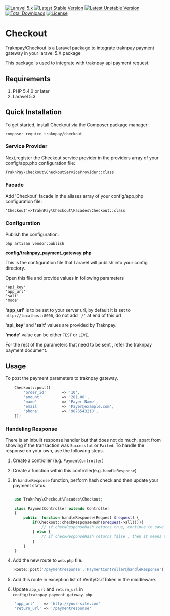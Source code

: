 [![Laravel 5.x](https://img.shields.io/badge/Laravel-5.x-orange.svg)](http://laravel.com)
[![Latest Stable Version](https://poser.pugx.org/traknpay/checkout/version)](https://packagist.org/packages/traknpay/checkout)
[![Latest Unstable Version](https://poser.pugx.org/traknpay/checkout/v/unstable)](//packagist.org/packages/traknpay/checkout)
[![Total Downloads](https://poser.pugx.org/traknpay/checkout/downloads)](https://packagist.org/packages/traknpay/checkout)
[![License](https://poser.pugx.org/yajra/laravel-datatables-oracle/license)](https://packagist.org/packages/yajra/laravel-datatables-oracle)

# Checkout
Traknpay/Checkout is a Laravel package to integrate traknpay payment gateway in your laravel 5.X package

This package is used to integrate with traknpay api payment request.

## Requirements ##
 1. PHP 5.4.0 or later
 2. Laravel 5.3
 
## Quick Installation ##

To get started, install Checkout via the Composer package manager:

    composer require traknpay/checkout

### Service Provider ###

Next,register the Checkout service provider in the providers array of your config/app.php configuration file:

    TraknPay\Checkout\CheckoutServiceProvider::class

### Facade ###

Add 'Checkout' facade in the aliases array of your config/app.php configuration file:

    'Checkout'=>TraknPay\Checkout\Facades\Checkout::class

### Configuration ###

Publish the configuration:

    php artisan vendor:publish

**config/traknpay_payment_gateway.php**

This is the configuration file that Laravel will publish into your config directory.

Open this file and provide values in following parameters

    'api_key'
    'app_url'
    'salt'
    'mode'

**'app_url'** is to be set to your server url, by default it is set to `http://localhost:8000`, do not add `'/'` at end of this url

**'api_key'** and **'salt'** values are provided by Traknpay.

**'mode'** value can be either `TEST` or `LIVE`.

For the rest of the parameters that need to be sent , refer the traknpay payment document.

## Usage  ##
To post the payment parameters to traknpay gateway.

```php
    Checkout::post([
        'order_id'       => '10',
        'amount'         => '201.00',
        'name'           => 'Payer Name',
        'email'          => 'Payer@example.com',
        'phone'          => '9876543210',
    ]);
```
### Handeling Response ###
There is an inbuilt response handler but that does not do much, apart from showing if the transaction was `Successful` or `Failed`.
 To handle the response on your own, use the following steps.

1. Create a controller (e.g. `PaymentController`)

2. Create a function within this controller(e.g. `handleResponse`)

3. In `handleResponse` function, perform hash check and then update your payment status.

```php

    use TraknPay\Checkout\Facades\Checkout;

    class PaymentController extends Controller
    {
        public  function handleResponse(Request $request) {
            if(Checkout::checkResponseHash($request->all())){
                // if checkResponseHash returns true, continue to save the response.
            } else {
                // if checkResponseHash returns false , then it means that response might be tampered
            }
        }
    }
```

4. Add the new route to `web.php` file.
```php
    Route::post('/paymentresponse','PaymentController@handleResponse');
```
5. Add this route in exception list of VerifyCsrfToken in the middleware.

6. Update `app_url` and `return_url` in `config/traknpay_payment_gateway.php`.
```php
    'app_url'    => 'http://your-site.com'
    'return_url' => '/paymentresponse'
```